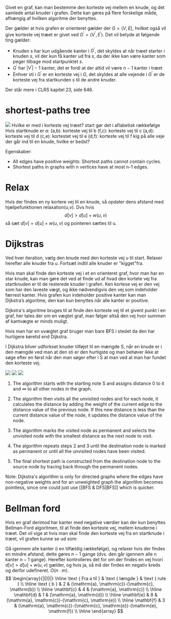 Givet en graf, kan man bestemme den korteste vej mellem en knude, og det samlede antal knuder i grafen. Dette kan gøres på flere forskelige måde, afhængig af hvilken algoritme der benyttes.

Der gælder at hvis grafen er orienteret gælder der $G=(V, E)$, hvilket også vil give korteste vej træet er givet ved $G^{\prime}=\left(V^{\prime}, E^{\prime}\right)$. Det vil betyde at følgende ting gælder:
- Knuden $s$ har kun udgående kanter i $G^{\prime}$, det skyldes at når træet starter i knuden $s$, vil der kun få kanter ud fra $s$, da der ikke kan være kanter som peger tilbage mod startpunktet $s$.
- $G^{\prime}$ har $\left|V^{\prime}\right|-1$ kanter, det er fordi at der altid vil være $n-1$ kanter i træet
- Enhver sti i $G^{\prime}$ er en korteste vej i $G$, det skyldes at alle vejende i $G^{\prime}$ er de korteste vej fra startkunden $s$ til de andre knuder.

Der står mere i CLRS kapitel 23, side 646.
# shortest-paths tree
![](https://i.imgur.com/5H698GT.png)
Hvilke er med i korteste vej træet? start gør det i aflabetisk rækkefølge
Hvis startknude er *a*:
(a,b): korteste vej til b
(f,c): korteste vej til c
(a,d): korteste vej til d 
(c,e): kortestet vej til e
(d,f): korteste vej til f
kig på alle veje der går ind til en knude, hvilke er bedst?


Egenskaber:
- All edges have positive weights: Shortest paths cannot contain cycles.
-  Shortest paths in graphs with n vertices have at most n-1 edges.

# Relax
Hvis der findes en ny kortere vej til en knude, så opdater dens afstand med hjælpefunktionen relaxation(u,v). Dvs hvis
$$
d[v]>d[u]+w(u, v)
$$
så sæt $d[v]=d[u]+w(u, v)$ og pointeren sættes til $\mathrm{u}$.

# Dijkstras
 Ved hver iteration, vælg den knude med den korteste vej u til start.
Relaxer herefter alle knuder fra u. Fortsæt indtil alle knuder er "kigget"fra.

Hvis man skal finde den korteste vej i et en orienteret graf, hvor man har en star knude, kan man gøre det ved at finde ud af hvad den kortete vej fra startknuden er til de resterede knuder i grafen.
Ken kortese vej er den vej som har den laveste vægt, og ikke nødvendigvis den vej som indeholder færrest kanter. Hvis grafen kun indeholder positive kanter kan man Dijkstra’s algoritme, den kan kun benyttes når alle kanter er positive.

Dijkstra's algoritme bruges til at finde den korteste vej til et givent punkt i en graf, her tales der om en vægtet graf, man følger altså den vej hvor summen af kantvægte er minds muligt. 

Hvis man har en uvægtet graf  bruger man bare BFS i stedet da den har hurtigere køretid end Dijkstra. 

I Dijkstra bliver udforkset knuder tilføjet til en mængde S, når en knude er i den mængde ved man at den sti er den hurtigste og man behøver ikke at søge efter en først når den man søger efter i S at man ved at man har fundet den korteste vej. 

![](https://i.imgur.com/IyH9Kn3.png)
![](https://i.imgur.com/XEtm8ja.png)
![](https://i.imgur.com/KzU1n5A.png)
1. The algorithm starts with the starting note S and assigns distance 0 to it and $\infty$ to all other nodes in the graph.

2. The algorithm then visits all the unvisited nodes and for each node, it calculates the distance by adding the weight of the current edge to the distance value of the previous node. If this new distance is less than the current distance value of the node, it updates the distance value of the node.

3. The algorithm marks the visited node as permanent and selects the unvisited node with the smallest distance as the next node to visit.

4. The algorithm repeats steps 2 and 3 until the destination node is marked as permanent or until all the unvisited nodes have been visited.

5. The final shortest path is constructed from the destination node to the source node by tracing back through the permanent nodes.

Note: Dijkstra's algorithm is only for directed graphs where the edges have non-negative weights and for an unweighted graph the algorithm becomes pointless, since one could just use [[BFS & DFS|BFS]] which is quicker.
# Bellman ford
Hvis en graf derimod har kanter med negative værdier kan der kun benyttes Bellman-Ford algoritmen, til at finde den korteste vej, mellem knuderne i træet. Det vil sige at hvis man skal finde den korteste vej fra en startknude i træet, vil grafen kunne se ud som:

Gå igennem alle kanter (i en tilfældig rækkefølge), og relaxer hvis der findes en mindre afstand, dette gøres $n-1$ gange (dvs. den går igennem alle $\mathrm{n}$ kanter $\mathrm{n}-1$ gange). Herefter kontrolleres det for om der findes en vej hvori $d[v]>d[u]+w(u, v)$ gælder, og hvis ja, så må der findes en negativ kreds og derfor udefineret. $O(n \cdot m)$.
$$
\begin{array}{|l|l|l|}
\hline \text { Fra a til } & \text { længde } & \text { rute } \\
\hline \text { b } & 2 & (\mathrm{a}, \mathrm{c})-(\mathrm{c}, \mathrm{b}) \\
\hline \mathbf{c} & 4 & (\mathrm{a}, \mathrm{c}) \\
\hline \mathbf{d} & 1 & (\mathrm{a}, \mathrm{d}) \\
\hline \mathbf{e} & 8 & (\mathrm{a}, \mathrm{c})-(\mathrm{c}, \mathrm{e}) \\
\hline \mathbf{f} & 3 & (\mathrm{a}, \mathrm{c})-(\mathrm{c}, \mathrm{e})-(\mathrm{e}, \mathrm{f}) \\
\hline
\end{array}
$$
